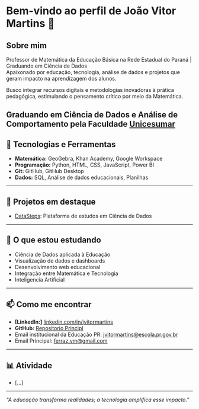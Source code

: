 # Bem-vindo ao perfil de João Vitor Martins 👋

## Sobre mim
Professor de Matemática da Educação Básica na Rede Estadual do Paraná | Graduando em Ciência de Dados  
Apaixonado por educação, tecnologia, análise de dados e projetos que geram impacto na aprendizagem dos alunos. 

Busco integrar recursos digitais e metodologias inovadoras à prática pedagógica, estimulando o pensamento crítico por meio da Matemática.

Graduando em Ciência de Dados e Análise de Comportamento pela Faculdade [Unicesumar](https://www.unicesumar.edu.br/)
---

## 🚀 Tecnologias e Ferramentas

- **Matemática:** GeoGebra, Khan Academy, Google Workspace
- **Programação:** Python, HTML, CSS, JavaScript, Power BI
- **Git:** GitHub, GitHub Desktop
- **Dados:** SQL, Análise de dados educacionais, Planilhas

---

## 🔭 Projetos em destaque

- [DataSteps](https://github.com/jvitormartins/DataSteps): Plataforma de estudos em Ciência de Dados

---

## 🧠 O que estou estudando
- Ciência de Dados aplicada à Educação
- Visualização de dados e dashboards
- Desenvolvimento web educacional
- Integração entre Matemática e Tecnologia
- Inteligencia Artificial

---

## 📫 Como me encontrar

- **[LinkedIn:]** [linkedin.com/in/jvitormartins](https://www.linkedin.com/in/jvitormartins/)
- **GitHub:** [Repositorio Principl](github.com/jvitormartins)
- Email institucional da Educação PR: jvitormartins@escola.pr.gov.br
- Email Principal: ferraz.vm@gmail.com

---

## 📊 Atividade

- [...]

---

*"A educação transforma realidades; a tecnologia amplifica esse impacto."*
